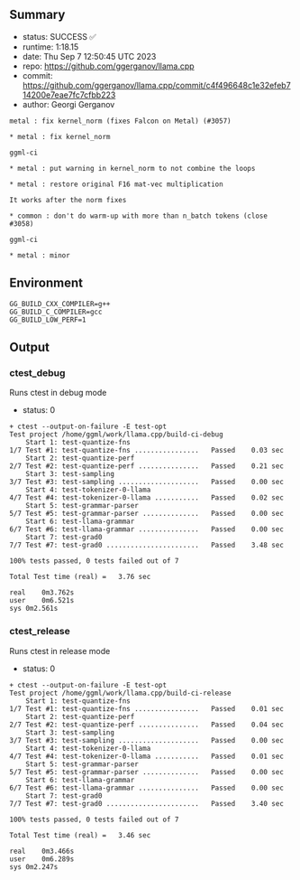 ## Summary

- status:  SUCCESS ✅
- runtime: 1:18.15
- date:    Thu Sep  7 12:50:45 UTC 2023
- repo:    https://github.com/ggerganov/llama.cpp
- commit:  https://github.com/ggerganov/llama.cpp/commit/c4f496648c1e32efeb714200e7eae7fc7cfbb223
- author:  Georgi Gerganov
```
metal : fix kernel_norm (fixes Falcon on Metal) (#3057)

* metal : fix kernel_norm

ggml-ci

* metal : put warning in kernel_norm to not combine the loops

* metal : restore original F16 mat-vec multiplication

It works after the norm fixes

* common : don't do warm-up with more than n_batch tokens (close #3058)

ggml-ci

* metal : minor
```

## Environment

```
GG_BUILD_CXX_COMPILER=g++
GG_BUILD_C_COMPILER=gcc
GG_BUILD_LOW_PERF=1
```

## Output

### ctest_debug

Runs ctest in debug mode
- status: 0
```
+ ctest --output-on-failure -E test-opt
Test project /home/ggml/work/llama.cpp/build-ci-debug
    Start 1: test-quantize-fns
1/7 Test #1: test-quantize-fns ................   Passed    0.03 sec
    Start 2: test-quantize-perf
2/7 Test #2: test-quantize-perf ...............   Passed    0.21 sec
    Start 3: test-sampling
3/7 Test #3: test-sampling ....................   Passed    0.00 sec
    Start 4: test-tokenizer-0-llama
4/7 Test #4: test-tokenizer-0-llama ...........   Passed    0.02 sec
    Start 5: test-grammar-parser
5/7 Test #5: test-grammar-parser ..............   Passed    0.00 sec
    Start 6: test-llama-grammar
6/7 Test #6: test-llama-grammar ...............   Passed    0.00 sec
    Start 7: test-grad0
7/7 Test #7: test-grad0 .......................   Passed    3.48 sec

100% tests passed, 0 tests failed out of 7

Total Test time (real) =   3.76 sec

real	0m3.762s
user	0m6.521s
sys	0m2.561s
```

### ctest_release

Runs ctest in release mode
- status: 0
```
+ ctest --output-on-failure -E test-opt
Test project /home/ggml/work/llama.cpp/build-ci-release
    Start 1: test-quantize-fns
1/7 Test #1: test-quantize-fns ................   Passed    0.01 sec
    Start 2: test-quantize-perf
2/7 Test #2: test-quantize-perf ...............   Passed    0.04 sec
    Start 3: test-sampling
3/7 Test #3: test-sampling ....................   Passed    0.00 sec
    Start 4: test-tokenizer-0-llama
4/7 Test #4: test-tokenizer-0-llama ...........   Passed    0.01 sec
    Start 5: test-grammar-parser
5/7 Test #5: test-grammar-parser ..............   Passed    0.00 sec
    Start 6: test-llama-grammar
6/7 Test #6: test-llama-grammar ...............   Passed    0.00 sec
    Start 7: test-grad0
7/7 Test #7: test-grad0 .......................   Passed    3.40 sec

100% tests passed, 0 tests failed out of 7

Total Test time (real) =   3.46 sec

real	0m3.466s
user	0m6.289s
sys	0m2.247s
```
